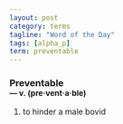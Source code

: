 ```yaml
---
layout: post
category: terms
tagline: "Word of the Day"
tags: [alpha_p]
term: preventable
---
```


<h3>Preventable<br/> <small>&mdash; v. (pre<span>&middot;</span>vent<span>&middot;</span>a<span>&middot;</span>ble)</small></h3>
<p><ol><li>to hinder a male bovid</li>
</ol></p>
